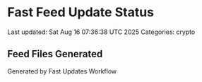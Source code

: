 # Fast Feed Update Status
Last updated: Sat Aug 16 07:36:38 UTC 2025
Categories: crypto

## Feed Files Generated

Generated by Fast Updates Workflow
